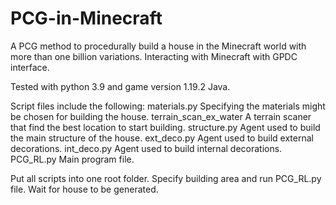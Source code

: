 # PCG-in-Minecraft
A PCG method to procedurally build a house in the Minecraft world with more than one billion variations.
Interacting with Minecraft with GPDC interface.

Tested with python 3.9 and game version 1.19.2 Java.

Script files include the following:
materials.py    Specifying the materials might be chosen for building the house.
terrain_scan_ex_water   A terrain scaner that find the best location to start building.
structure.py    Agent used to build the main structure of the house.
ext_deco.py   Agent used to build external decorations.
int_deco.py   Agent used to build internal decorations.
PCG_RL.py   Main program file.

Put all scripts into one root folder.
Specify building area and run PCG_RL.py file. Wait for house to be generated.
